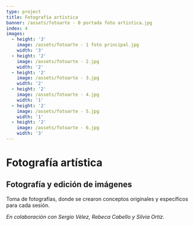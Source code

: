 ```yaml
---
type: project
title: Fotografía artística
banner: /assets/fotoarte - 0 portada foto artistica.jpg
index: 4
images:
  - height: '3'
    image: /assets/fotoarte - 1 foto principal.jpg
    width: '3'
  - height: '2'
    image: /assets/fotoarte - 2.jpg
    width: '2'
  - height: '2'
    image: /assets/fotoarte - 3.jpg
    width: '2'
  - height: '2'
    image: /assets/fotoarte - 4.jpg
    width: '1'
  - height: '2'
    image: /assets/fotoarte - 5.jpg
    width: '1'
  - height: '2'
    image: /assets/fotoarte - 6.jpg
    width: '3'
---
```

# Fotografía artística

## Fotografía y edición de imágenes

Toma de fotografías, donde se crearon conceptos originales y específicos para cada sesión.

_En colaboración con Sergio Vélez, Rebeca Cabello y Silvia Ortíz._
